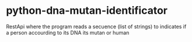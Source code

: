 # python-dna-mutan-identificator
RestApi where the program reads a secuence (list of strings) to indicates if a person accourding to its DNA its mutan or human
